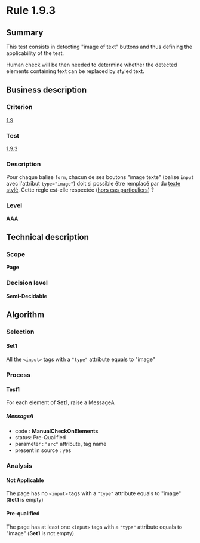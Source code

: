 # Rule 1.9.3

## Summary

This test consists in detecting "image of text" buttons and thus defining the applicability of the test.

Human check will be then needed to determine whether the detected elements containing text can be replaced by styled text.

## Business description

### Criterion

[1.9](http://references.modernisation.gouv.fr/sites/default/files/RGAA3_RC2-1/referentiel_technique.htm#crit-1-9)

### Test

[1.9.3](http://references.modernisation.gouv.fr/sites/default/files/RGAA3_RC2-1/referentiel_technique.htm#test-1-9-3)

### Description

Pour chaque balise `form`, chacun de ses boutons "image texte" (balise `input` avec l'attribut `type="image"`) doit si possible &ecirc;tre remplac&eacute; par du <a href="http://references.modernisation.gouv.fr/sites/default/files/RGAA3_RC2-1/glossaire.htm#mTexteStyle">texte styl&eacute;</a>. Cette r&egrave;gle est-elle respect&eacute;e (<a href="http://references.modernisation.gouv.fr/sites/default/files/RGAA3_RC2-1/cas_particulier.htm#cpCrit19-" title="Cas particuliers pour le crit&egrave;re 1.9">hors cas particuliers</a>) ?

### Level

**AAA**

## Technical description

### Scope

**Page**

### Decision level

**Semi-Decidable**

## Algorithm

### Selection

#### Set1

All the `<input>` tags with a `"type"` attribute equals to "image"

### Process

#### Test1

For each element of **Set1**, raise a MessageA

##### MessageA 

-    code : **ManualCheckOnElements** 
-    status: Pre-Qualified
-    parameter : `"src"` attribute, tag name
-    present in source : yes

### Analysis

#### Not Applicable

The page has no `<input>` tags with a `"type"` attribute equals to "image" (**Set1** is empty)

#### Pre-qualified

The page has at least one `<input>` tags with a `"type"` attribute equals to "image" (**Set1** is not empty)

